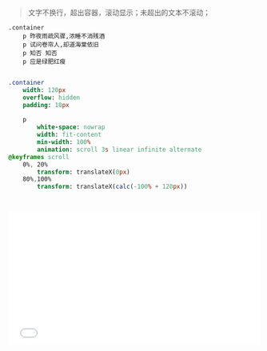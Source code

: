
>文字不换行，超出容器，滚动显示；未超出的文本不滚动；

```pug
.container
    p 昨夜雨疏风骤,浓睡不消残酒
    p 试问卷帘人,却道海棠依旧
    p 知否 知否
    p 应是绿肥红瘦
```

```sass

.container
    width: 120px
    overflow: hidden
    padding: 10px
    
    p
        white-space: nowrap
        width: fit-content
        min-width: 100%
        animation: scroll 3s linear infinite alternate
@keyframes scroll
    0%, 20%
        transform: translateX(0px)
    80%,100%
        transform: translateX(calc(-100% + 120px))

       
```

<iframe height="265" style="width: 100%;" scrolling="no" title="文字滚屏效果" src="//codepen.io/fanlinqiang/embed/bJbZwO/?height=265&theme-id=0&default-tab=css,result" frameborder="no" allowtransparency="true" allowfullscreen="true">
  See the Pen <a href='https://codepen.io/fanlinqiang/pen/bJbZwO/'>文字滚屏效果</a> by flqbestboy
  (<a href='https://codepen.io/fanlinqiang'>@fanlinqiang</a>) on <a href='https://codepen.io'>CodePen</a>.
</iframe>
